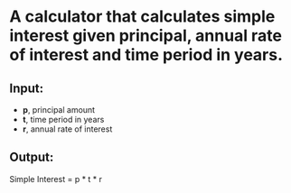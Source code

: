 # A calculator that calculates simple interest given principal, annual rate of interest and time period in years.

## Input:
- **p**, principal amount  
- **t**, time period in years  
- **r**, annual rate of interest  

## Output:  
   Simple Interest = p * t * r

